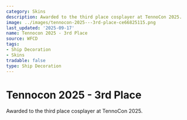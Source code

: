 ```yaml
---
category: Skins
description: Awarded to the third place cosplayer at TennoCon 2025.
image: ../images/tennocon-2025---3rd-place-ce66825115.png
last_updated: '2025-09-17'
name: Tennocon 2025 - 3rd Place
source: WFCD
tags:
- Ship Decoration
- Skins
tradable: false
type: Ship Decoration
---
```


# Tennocon 2025 - 3rd Place

Awarded to the third place cosplayer at TennoCon 2025.

